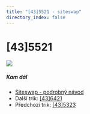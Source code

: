 ```yaml
---
title: "[43]5521 - siteswap"
directory_index: false
---
```


# \[43\]5521

![](/animace/siteswap/43_5521.gif)

##### Kam dál

- [Siteswap - podrobný návod](/siteswap.html "Podrobné vysvětlení siteswapů..")
- Další trik: [\[43\]6421](43_6421.html "Siteswap [43]6421")
- Předchozí trik: [\[43\]5323](43_5323.html "Siteswap [43]5323")

